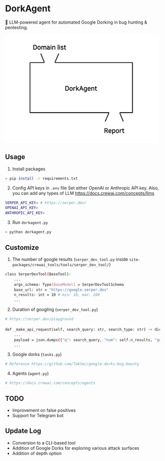 # DorkAgent
🤖 LLM-powered agent for automated Google Dorking in bug hunting &amp; pentesting.

<img src="workflow.png" alt="Workflow Diagram" width="500">                   
                                                                                                    
## Usage
1. Install packages
```bash
> pip install -r requirements.txt
```

2. Config API keys in `.env` file 
Set either OpenAI or Anthropic API key. Also, you can add any types of LLM https://docs.crewai.com/concepts/llms
```bash
SERPER_API_KEY= # https://serper.dev/
OPENAI_API_KEY= 
ANTHROPIC_API_KEY=
```

3. Run `dorkagent.py`
```bash
> python dorkagent.py
```

## Customize
1. The number of google results (`serper_dev_tool.py` inside `site-packages/crewai_tools/tools/serper_dev_tool/`)
```bash
class SerperDevTool(BaseTool):
    ...
    args_schema: Type[BaseModel] = SerperDevToolSchema
    base_url: str = "https://google.serper.dev"
    n_results: int = 10 # min: 10, max: 100
    ...
```
2. Duration of googling (`serper_dev_tool.py`)

```bash
# https://serper.dev/playground

def _make_api_request(self, search_query: str, search_type: str) -> dict:
    ...
    payload = json.dumps({"q": search_query, "num": self.n_results, "qdr:m"}) # Past week: "qdr:w", Past month: "qdr:m"
    ...
```
3. Google dorks (`tasks.py`)
```bash
# Reference https://github.com/TakSec/google-dorks-bug-bounty
```
4. Agents (`agent.py`)
```bash
# https://docs.crewai.com/concepts/agents
```

## TODO
- Improvement on false positives
- Support for Telegram bot

## Update Log
- Conversion to a CLI-based tool
- Addition of Google Dorks for exploring various attack surfaces
- Addition of depth option